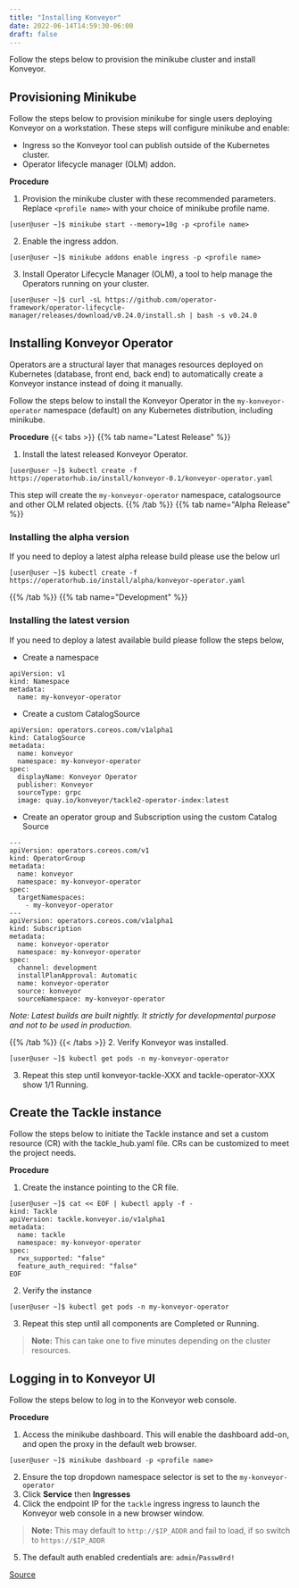 ```yaml
---
title: "Installing Konveyor"
date: 2022-06-14T14:59:30-06:00
draft: false
---
```


Follow the steps below to provision the minikube cluster and install Konveyor.  

## Provisioning Minikube
Follow the steps below to provision minikube for single users deploying Konveyor on a workstation. These steps will configure minikube and enable:
* Ingress so the Konveyor tool can publish outside of the Kubernetes cluster.
* Operator lifecycle manager (OLM) addon. 

**Procedure**
1. Provision the minikube cluster with these recommended parameters. Replace `<profile name>` with your choice of minikube profile name.
```
[user@user ~]$ minikube start --memory=10g -p <profile name>
```
2. Enable the ingress addon.
```
[user@user ~]$ minikube addons enable ingress -p <profile name>
```
3. Install Operator Lifecycle Manager (OLM), a tool to help manage the Operators running on your cluster.
```
[user@user ~]$ curl -sL https://github.com/operator-framework/operator-lifecycle-manager/releases/download/v0.24.0/install.sh | bash -s v0.24.0
```

## Installing Konveyor Operator
Operators are a structural layer that manages resources deployed on Kubernetes (database, front end, back end) to automatically create a Konveyor instance instead of doing it manually.

Follow the steps below to install the Konveyor Operator in the `my-konveyor-operator` namespace (default) on any Kubernetes distribution, including minikube.

**Procedure**
{{< tabs >}}
{{% tab name="Latest Release" %}}
1. Install the latest released Konveyor Operator.
```
[user@user ~]$ kubectl create -f https://operatorhub.io/install/konveyor-0.1/konveyor-operator.yaml
```
This step will create the `my-konveyor-operator` namespace, catalogsource and other OLM related objects.
{{% /tab %}}
{{% tab name="Alpha Release" %}}
### Installing the alpha version

If you need to deploy a latest alpha release build please use the below url

```
[user@user ~]$ kubectl create -f https://operatorhub.io/install/alpha/konveyor-operator.yaml
```
{{% /tab %}}
{{% tab name="Development" %}}
### Installing the latest version

If you need to deploy a latest available build please follow the steps below,
* Create a namespace
```
apiVersion: v1
kind: Namespace
metadata:
  name: my-konveyor-operator
```
* Create a custom CatalogSource
```
apiVersion: operators.coreos.com/v1alpha1
kind: CatalogSource
metadata:
  name: konveyor
  namespace: my-konveyor-operator
spec:
  displayName: Konveyor Operator
  publisher: Konveyor
  sourceType: grpc
  image: quay.io/konveyor/tackle2-operator-index:latest
```

* Create an operator group and Subscription using the custom Catalog Source
```
---
apiVersion: operators.coreos.com/v1
kind: OperatorGroup
metadata:
  name: konveyor
  namespace: my-konveyor-operator
spec:
  targetNamespaces:
    - my-konveyor-operator
---
apiVersion: operators.coreos.com/v1alpha1
kind: Subscription
metadata:
  name: konveyor-operator
  namespace: my-konveyor-operator
spec:
  channel: development
  installPlanApproval: Automatic
  name: konveyor-operator
  source: konveyor
  sourceNamespace: my-konveyor-operator
```

_Note: Latest builds are built nightly. It strictly for developmental purpose and not to be used in production._

{{% /tab %}}
{{< /tabs >}}
2. Verify Konveyor was installed.
```
[user@user ~]$ kubectl get pods -n my-konveyor-operator 
```
3. Repeat this step until konveyor-tackle-XXX and tackle-operator-XXX show 1/1 Running.

## Create the Tackle instance
Follow the steps below to initiate the Tackle instance and set a custom resource (CR) with the tackle_hub.yaml file. CRs can be customized to meet the project needs.

**Procedure**
1. Create the instance pointing to the CR file.
```
[user@user ~]$ cat << EOF | kubectl apply -f -
kind: Tackle
apiVersion: tackle.konveyor.io/v1alpha1
metadata:
  name: tackle
  namespace: my-konveyor-operator
spec:
  rwx_supported: "false"
  feature_auth_required: "false"
EOF
```
2. Verify the instance
```
[user@user ~]$ kubectl get pods -n my-konveyor-operator
```
3. Repeat this step until all components are Completed or Running.

> **Note:** This can take one to five minutes depending on the cluster resources.

## Logging in to Konveyor UI 
Follow the steps below to log in to the Konveyor web console.

**Procedure**
1. Access the minikube dashboard. This will enable the dashboard add-on, and open the proxy in the default web browser.
```
[user@user ~]$ minikube dashboard -p <profile name>
```
2. Ensure the top dropdown namespace selector is set to the `my-konveyor-operator`
3. Click **Service** then **Ingresses**
4. Click the endpoint IP for the `tackle` ingress ingress to launch the Konveyor web console in a new browser window.
> **Note:** This may default to `http://$IP_ADDR` and fail to load, if so switch to `https://$IP_ADDR`
5. The default auth enabled credentials are: `admin`/`Passw0rd!`

[Source](https://github.com/konveyor/konveyor.github.io/blob/main/content/Konveyor/installation.md)
